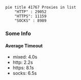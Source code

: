 
```mermaid
pie title 41767 Proxies in list
    "HTTP" : 29052
    "HTTPS": 11159
    "SOCKS" : 8989
```

### Some Info
#### Average Timeout

- mixed: 4.0s
- http: 2.2s
- https: 8.1s
- socks: 6.5s